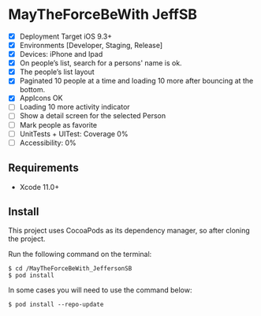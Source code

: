 # MayTheForceBeWith JeffSB

  * [x] Deployment Target iOS 9.3+
  * [x] Environments [Developer, Staging, Release]
  * [x] Devices: iPhone and Ipad
  * [x] On people’s list, search for a persons' name is ok.
  * [x] The people’s list layout
  * [x] Paginated 10 people at a time and loading 10 more after bouncing at the bottom.
  * [x] AppIcons OK
  * [ ] Loading 10 more activity indicator
  * [ ] Show a detail screen for the selected Person
  * [ ] Mark people as favorite
  * [ ] UnitTests + UITest: Coverage 0%
  * [ ] Accessibility: 0%
  
## Requirements
- Xcode 11.0+

## Install
This project uses CocoaPods as its dependency manager, so after cloning the project.

Run the following command on the terminal:
```
$ cd /MayTheForceBeWith_JeffersonSB
$ pod install
```

In some cases you will need to use the command below:
```
$ pod install --repo-update
```
